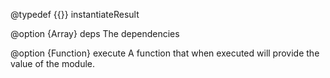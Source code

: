 @typedef {{}} instantiateResult

@option {Array<String>} deps The dependencies

@option {Function} execute A function that when executed will provide the value of the module.
